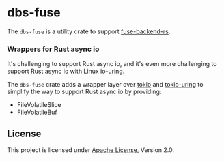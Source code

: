 # dbs-fuse

The `dbs-fuse` is a utility crate to support [fuse-backend-rs](https://github.com/cloud-hypervisor/fuse-backend-rs).

### Wrappers for Rust async io

It's challenging to support Rust async io, and it's even more challenging to support Rust async io with Linux io-uring.

The `dbs-fuse` crate adds a wrapper layer over [tokio](https://tokio.rs/) and [tokio-uring](https://github.com/tokio-rs/tokio-uring) to simplify the way to support Rust async io by providing:
- FileVolatileSlice
- FileVolatileBuf

## License

This project is licensed under [Apache License](http://www.apache.org/licenses/LICENSE-2.0), Version 2.0.
